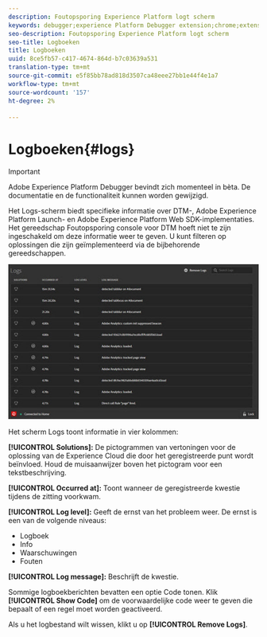 ```yaml
---
description: Foutopsporing Experience Platform logt scherm
keywords: debugger;experience Platform Debugger extension;chrome;extension;logs
seo-description: Foutopsporing Experience Platform logt scherm
seo-title: Logboeken
title: Logboeken
uuid: 8ce5fb57-c417-4674-864d-b7c03639a531
translation-type: tm+mt
source-git-commit: e5f85bb78ad818d3507ca48eee27bb1e44f4e1a7
workflow-type: tm+mt
source-wordcount: '157'
ht-degree: 2%

---
```



# Logboeken{#logs}

>[!IMPORTANT]
>
>Adobe Experience Platform Debugger bevindt zich momenteel in bèta. De documentatie en de functionaliteit kunnen worden gewijzigd.

Het Logs-scherm biedt specifieke informatie over DTM-, Adobe Experience Platform Launch- en Adobe Experience Platform Web SDK-implementaties. Het gereedschap Foutopsporing console voor DTM hoeft niet te zijn ingeschakeld om deze informatie weer te geven. U kunt filteren op oplossingen die zijn geïmplementeerd via de bijbehorende gereedschappen.

![](assets/logs.jpg)

Het scherm Logs toont informatie in vier kolommen:

**[!UICONTROL Solutions]:** De pictogrammen van vertoningen voor de oplossing van de Experience Cloud die door het geregistreerde punt wordt beïnvloed. Houd de muisaanwijzer boven het pictogram voor een tekstbeschrijving.

**[!UICONTROL Occurred at]:** Toont wanneer de geregistreerde kwestie tijdens de zitting voorkwam.

**[!UICONTROL Log level]:** Geeft de ernst van het probleem weer. De ernst is een van de volgende niveaus:

* Logboek
* Info
* Waarschuwingen
* Fouten

**[!UICONTROL Log message]:** Beschrijft de kwestie.

Sommige logboekberichten bevatten een optie Code tonen. Klik **[!UICONTROL Show Code]** om de voorwaardelijke code weer te geven die bepaalt of een regel moet worden geactiveerd.

Als u het logbestand wilt wissen, klikt u op **[!UICONTROL Remove Logs]**.
